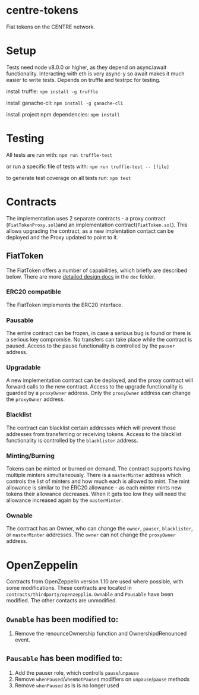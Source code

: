 # centre-tokens
Fiat tokens on the CENTRE network.

# Setup
Tests need node v8.0.0 or higher, as they depend on async/await functionality. Interacting with eth is very async-y so await makes it much easier to write tests.
Depends on truffle and testrpc for testing.

install truffle:
```npm install -g truffle```

install ganache-cli:
```npm install -g ganache-cli```

install project npm dependencies:
```npm install```

# Testing
All tests are run with:
```npm run truffle-test```

or run a specific file of tests with:
```npm run truffle-test -- [file]```

to generate test coverage on all tests run:
```npm test```


# Contracts
The implementation uses 2 separate contracts - a proxy contract (`FiatTokenProxy.sol`)and an implementation contract(`FiatToken.sol`).
This allows upgrading the contract, as a new implentation contact can be deployed and the Proxy updated to point to it.
## FiatToken
The FiatToken offers a number of capabilities, which briefly are described below. There are more
[detailed design docs](./doc/tokendesign.md) in the `doc` folder.

### ERC20 compatible
The FiatToken implements the ERC20 interface.

### Pausable
The entire contract can be frozen, in case a serious bug is found or there is a serious key compromise. No transfers can take place while the contract is paused.
Access to the pause functionality is controlled by the `pauser` address.

### Upgradable
A new implementation contract can be deployed, and the proxy contract will forward calls to the new contract.
Access to the upgrade functionality is guarded by a `proxyOwner` address. Only the `proxyOwner` address can change the `proxyOwner` address.

### Blacklist
The contract can blacklist certain addresses which will prevent those addresses from transferring or receiving tokens.
Access to the blacklist functionality is controlled by the `blacklister` address.

### Minting/Burning
Tokens can be minted or burned on demand. The contract supports having multiple minters simultaneously. There is a
`masterMinter` address which controls the list of minters and how much each is allowed to mint. The mint allowance is
similar to the ERC20 allowance - as each minter mints new tokens their allowance decreases. When it gets too low they will
need the allowance increased again by the `masterMinter`.

### Ownable
The contract has an Owner, who can change the `owner`, `pauser`, `blacklister`, or `masterMinter` addresses. The `owner` can not change
the `proxyOwner` address.

# OpenZeppelin
Contracts from OpenZeppelin version 1.10 are used where possible, with some modifications. These contracts are located
in `contracts/thirdparty/openzepplin`. `Ownable` and `Pausable` have been modified. The other contacts are unmodified.

## `Ownable` has been modified to:
1. Remove the renounceOwnership function and OwnershipdRenounced event.
## `Pausable` has been modified to:
1. Add the pauser role, which controlls `pause`/`unpause`
2. Remove `whenPaused`/`whenNotPaused` modifiers on `unpause`/`pause` methods
3. Remove `whenPaused` as is is no longer used
